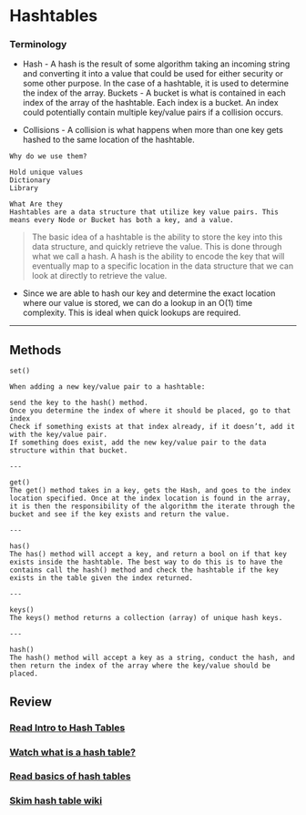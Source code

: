 # Hashtables

### Terminology

- Hash - A hash is the result of some algorithm taking an incoming string and converting it into a value that could be used for either security or some other purpose. In the case of a hashtable, it is used to determine the index of the array.
  Buckets - A bucket is what is contained in each index of the array of the hashtable. Each index is a bucket. An index could potentially contain multiple key/value pairs if a collision occurs.

- Collisions - A collision is what happens when more than one key gets hashed to the same location of the hashtable.

```
Why do we use them?

Hold unique values
Dictionary
Library

What Are they
Hashtables are a data structure that utilize key value pairs. This means every Node or Bucket has both a key, and a value.
```

> The basic idea of a hashtable is the ability to store the key into this data structure, and quickly retrieve the value. This is done through what we call a hash. A hash is the ability to encode the key that will eventually map to a specific location in the data structure that we can look at directly to retrieve the value.

- Since we are able to hash our key and determine the exact location where our value is stored, we can do a lookup in an O(1) time complexity. This is ideal when quick lookups are required.

---

## Methods

```
set()

When adding a new key/value pair to a hashtable:

send the key to the hash() method.
Once you determine the index of where it should be placed, go to that index
Check if something exists at that index already, if it doesn’t, add it with the key/value pair.
If something does exist, add the new key/value pair to the data structure within that bucket.

---

get()
The get() method takes in a key, gets the Hash, and goes to the index location specified. Once at the index location is found in the array, it is then the responsibility of the algorithm the iterate through the bucket and see if the key exists and return the value.

---

has()
The has() method will accept a key, and return a bool on if that key exists inside the hashtable. The best way to do this is to have the contains call the hash() method and check the hashtable if the key exists in the table given the index returned.

---

keys()
The keys() method returns a collection (array) of unique hash keys.

---

hash()
The hash() method will accept a key as a string, conduct the hash, and then return the index of the array where the key/value should be placed.
```

## Review

### [Read Intro to Hash Tables](https://codefellows.github.io/common_curriculum/data_structures_and_algorithms/Code_401/class-30/resources/Hashtables.html)

### [Watch what is a hash table?](https://www.youtube.com/watch?v=MfhjkfocRR0)

### [Read basics of hash tables](https://www.hackerearth.com/practice/data-structures/hash-tables/basics-of-hash-tables/tutorial/)

### [Skim hash table wiki](https://en.wikipedia.org/wiki/Hash_table)